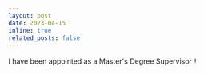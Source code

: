 ```yaml
---
layout: post
date: 2023-04-15
inline: true
related_posts: false
---
```


I have been appointed as a Master's Degree Supervisor！ 
 
